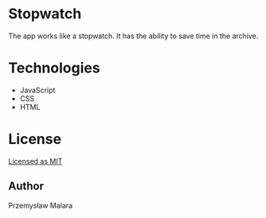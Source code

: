 # Stopwatch

The app works like a stopwatch. It has the ability to save time in the archive.



# Technologies

* JavaScript
* CSS
* HTML

# License 

 [Licensed as MIT](https://github.com/facebook/create-react-app/blob/main/LICENSE)
 
 ## Author
 
 Przemysław Malara
